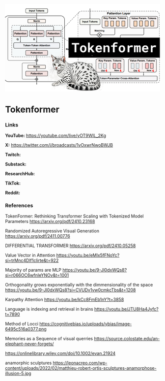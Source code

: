 ![thumbnail](thumbnail.png)

# Tokenformer

### Links

**YouTube:** https://youtube.com/live/yOT9WIL_2Kg

**X:** https://twitter.com/i/broadcasts/1vOxwrNwoBWJB

**Twitch:**

**Substack:**

**ResearchHub:**

**TikTok:**

**Reddit:**

### References

TokenFormer: Rethinking Transformer Scaling with Tokenized Model Parameters
https://arxiv.org/pdf/2410.23168

Randomized Autoregressive Visual Generation
https://arxiv.org/pdf/2411.00776

DIFFERENTIAL TRANSFORMER
https://arxiv.org/pdf/2410.05258

Value Vector in Attention
https://youtu.be/eMlx5fFNoYc?si=trMnc4Dlf1clirte&t=922

Majority of params are MLP
https://youtu.be/9-Jl0dxWQs8?si=r066OC6wfnIeYNOv&t=1001

Orthogonality grows exponentially with the dimmensionality of the space
https://youtu.be/9-Jl0dxWQs8?si=CVUDv1vw0cmkcTbs&t=1208

Karpathy Attention
https://youtu.be/kCc8FmEb1nY?t=3858

Language is indexing and retrieval in brains
https://youtu.be/JTU8Ha4Jyfc?t=7890

Method of Locci
https://cognitivebias.io/uploads/ybias/image-6495c516a0377.png

Memories as a Sequence of visual querries
https://source.colostate.edu/an-elephant-never-forgets/

https://onlinelibrary.wiley.com/doi/10.1002/evan.21924

anamorphic sculptures
https://leonacreo.com/wp-content/uploads/2022/02/matthieu-robert-ortis-sculptures-anamorphose-illusion-5.jpg
